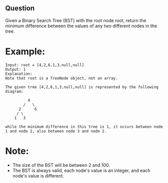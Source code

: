 ## Question
Given a Binary Search Tree (BST) with the root node root, return the minimum difference between the values of any two different nodes in the tree.

# Example:
```
Input: root = [4,2,6,1,3,null,null]
Output: 1
Explanation:
Note that root is a TreeNode object, not an array.

The given tree [4,2,6,1,3,null,null] is represented by the following diagram:

          4
        /   \
      2      6
     / \    
    1   3  

while the minimum difference in this tree is 1, it occurs between node 1 and node 2, also between node 3 and node 2.
```
# Note:
- The size of the BST will be between 2 and 100.
- The BST is always valid, each node's value is an integer, and each node's value is different.